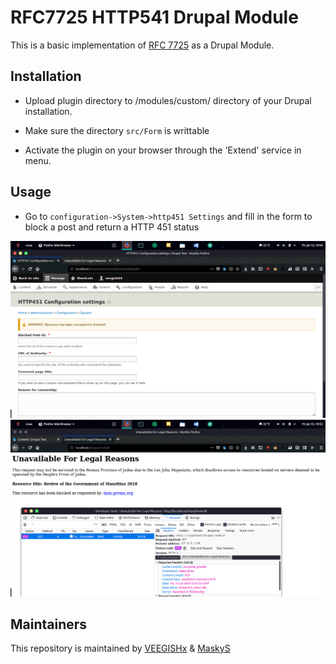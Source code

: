 # RFC7725 HTTP541 Drupal Module

This is a basic implementation of [RFC 7725](https://tools.ietf.org/html/rfc7725) as a Drupal Module. 

## Installation
* Upload plugin directory to /modules/custom/ directory of your Drupal installation.

* Make sure the directory `src/Form` is writtable


* Activate the plugin on your browser through the 'Extend' service in menu.

## Usage
* Go to `configuration->System->http451 Settings` and fill in the form to block a post and return a HTTP 451 status

![configuration_screenshot](configuration_screenshot.png "Configuration Page")
![result_screenshot](result_screenshot.png "Result Page")

## Maintainers
This repository is maintained by [VEEGISHx](https://github.com/VEEGISHx) & [MaskyS](https://github.com/MaskyS)
